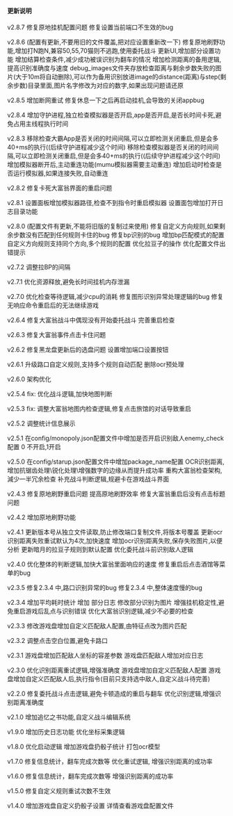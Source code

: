 #### 更新说明
v2.8.7
修复原地挂机配置问题
修复设置当前端口不生效的bug

v2.8.6 (配置有更新,不要用旧的文件覆盖,把对应设置重新改一下)
修复原地刷野功能,增加打N跑N,兼容50,55,70猫则不逃跑,使用委托战斗
更新UI,增加部分设置功能
增加结算检查条件,减少成功被误识别为翻车的情况
增加检测距离的备用逻辑,提高识别准确度与速度
debug_images文件夹存放检查距离与剩余步数失败的图片(大于10m将自动删除),可以作为备用识别放进image的distance(距离)与step(剩余步数)目录里面,图片名字修改为对应的数字,如果出现问题请还原

v2.8.5
增加断网重试
修复休息一下之后再启动挂机,会导致的关闭appbug

v2.8.4
增加守护进程,独立检查模拟器是否开启,app是否开启,是否长时间卡死,避免占用主线程执行时间

v2.8.3
移除检查大霸App是否关闭的时间间隔,可以立即检测关闭重启,但是会多40+ms的执行((后续守护进程减少这个时间)
移除检查模拟器是否关闭的时间间隔,可以立即检测关闭重启,但是会多40+ms的执行((后续守护进程减少这个时间)
增加模拟器断开后,主动重连功能(mumu模拟器需要主动重连)
增加启动时检查是否运行模拟器,如果连接失败,自动重连

v2.8.2
修复卡死大富翁界面的重启问题

v2.8.1
设置面板增加模拟器路径,检查不到指令时重启模拟器
设置面包增加打开日志目录功能

v2.8.0 (配置文件有更新,不能将旧版的复制过来使用)
修复自定义方向规则,如果剩余步数没有匹配到任何规则卡住的bug
修复bp识别的bug
增加bp匹配模式的配置
自定义方向规则支持同个方向,多个规则的配置
优化拉豆子的操作
优化配置文件出错提示

v2.7.2
调整拉BP的间隔

v2.7.1
优化资源释放,避免长时间挂机内存泄漏

v2.7.0
优化检查等待逻辑,减少cpu的消耗
修复图形识别异常处理逻辑的bug
修复无响应命令重启后的无法继续游戏

v2.6.4
修复大富翁战斗中偶现没有开始委托战斗
完善重启检查

v2.6.3
修复大富翁事件点击卡住问题

v2.6.2
修复黑龙盘更新后的选盘问题
设置增加端口设置按钮

v2.6.1
升级路口自定义规则,支持多个规则自动匹配
删除ocr预处理

v2.6.0
架构优化

v2.5.4
fix: 优化战斗逻辑,加快地图判断

v2.5.3
fix: 调整大富翁地图内检查逻辑,修复点击旅馆的对话导致重启

v2.5.2
调整统计信息展示

v2.5.1
在config/monopoly.json配置文件中增加是否开启识别敌人enemy_check配置 0 不开启,1开启

v2.5.0
在config/starup.json配置文件中增加package_name配置
OCR识别距离,增加抗锯齿处理\锐化处理\增强数字的边缘从而提升成功率
重构大富翁检查架构,減少一半冗余检查
补充战斗判断逻辑,规避卡在游戏战斗界面

v2.4.3
修复原地刷野重启问题
提高原地刷野效率
修复大富翁重启后没有点击标题问题

v2.4.2
增加原地刷野功能

v2.4.1
更新版本号从独立文件读取,防止修改端口复制文件,将版本号覆盖
更新ocr识别距离失败重试默认为4次,加快速度
增加ocr识别距离失败,保存失败图片,以便分析
更新暗月的拉豆子规则到默认配置
优化委托战斗前识别敌人逻辑

v2.4.0
优化整体的判断逻辑,加快大富翁里面响应的速度
修复重启后点击酒馆等菜单的bug

v2.3.5
修复2.3.4 中,路口识别异常的bug
修复2.3.4 中,整体速度慢的bug

v2.3.4
增加平均耗时统计
增加 部分日志
修改部分识别为图片
增强挂机稳定性,避免重启游戏后乱点与识别错误
优化大富翁识别逻辑,减少不必要的检查

v2.3.3
修改游戏盘增加自定义匹配敌人配置,由特征点改为图片匹配

v2.3.2
调整点击空白位置,避免卡路口

v2.3.1
游戏盘增加匹配敌人坐标的容差参数
游戏盘匹配敌人增加对应日志

v2.3.0
优化识别距离重试逻辑,增强准确度
游戏盘增加自定义匹配敌人配置
游戏盘增加自定义匹配敌人后,执行指令(目前只支持选中敌人,自定义战斗待完善)

v2.2.0
修复委托战斗点击逻辑,避免卡顿造成的重启与翻车
优化识别逻辑,增强识别距离准确度

v2.1.0
增加追忆之书功能,自定义战斗编辑系统

v1.9.0
增加历史日志功能
优化坐标采集逻辑

v1.8.0
优化启动逻辑
增加游戏盘扔骰子统计
打包ocr模型

v1.7.0
修复信息统计，翻车完成次数等
优化重试逻辑, 增强识别距离的成功率

v1.6.0
修复信息统计，翻车完成次数等
增强识别距离的成功率

v1.5.0
修复自定义规则重试次数不生效

v1.4.0
增加游戏盘自定义扔骰子设置
详情查看游戏盘配置文件
